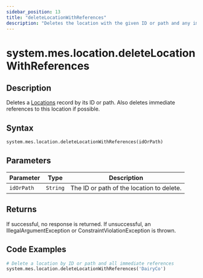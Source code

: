 ```yaml
---
sidebar_position: 13
title: "deleteLocationWithReferences"
description: "Deletes the location with the given ID or path and any immediate references to this location if possible."
---
```


# system.mes.location.deleteLocationWithReferences

## Description

Deletes a [Locations](../../data-model/location-model/location) record by its ID or path.
Also deletes immediate references to this location if possible.

## Syntax

```python
system.mes.location.deleteLocationWithReferences(idOrPath)
```

## Parameters

| Parameter  | Type     | Description                               |
| ---------- | -------- | ----------------------------------------- |
| `idOrPath` | `String` | The ID or path of the location to delete. |

## Returns

If successful, no response is returned. If unsuccessful, an IllegalArgumentException or ConstraintViolationException is thrown.

## Code Examples

```python
# Delete a location by ID or path and all immediate references
system.mes.location.deleteLocationWithReferences('DairyCo')
```

